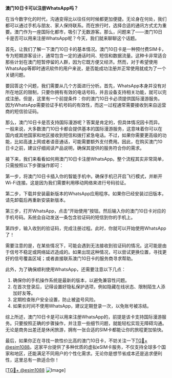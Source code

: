 **澳门10日卡可以注册WhatsApp吗？**

在当今数字化的时代，沟通变得比以往任何时候都更加便捷。无论身在何处，我们都可以通过手机与朋友、家人保持联系。而在旅行时，选择合适的通讯方式尤为重要。澳门作为一座国际化都市，吸引了无数游客。那么，问题来了——澳门10日卡是否可以用来注册WhatsApp呢？今天，我们就来聊聊这个话题。

首先，让我们了解一下澳门10日卡的基本情况。澳门10日卡是一种预付费SIM卡，专为短期游客设计，通常包含一定的通话时间、短信和数据流量。这种卡非常适合那些计划在澳门短暂停留的人群，因为它既方便又经济。然而，对于希望使用WhatsApp等即时通讯软件的用户来说，是否能成功注册并正常使用就成为了一个关键问题。

要回答这个问题，我们需要从几个方面进行分析。首先，WhatsApp本身并没有对所在地区的限制，只要你拥有有效的电话号码，并且设备支持相关功能，就可以完成注册。但是，这里有一个前提条件：你的澳门10日卡必须提供国际漫游服务。因为WhatsApp需要验证手机号码的有效性，而这一过程通常需要接收到来自运营商的短信验证码。

那么，澳门10日卡是否支持国际漫游呢？答案是肯定的，但具体情况因卡而异。一般来说，大多数澳门10日卡都会提供基本的国际漫游服务，这意味着你可以在国内或其他国家和地区接收到短信和拨打紧急电话。不过，如果你需要更高级的功能，比如高速上网或者语音通话，可能需要额外支付费用。因此，在购买澳门10日卡之前，建议仔细阅读产品说明，确保其提供的服务符合你的需求。

接下来，我们来看看如何用澳门10日卡注册WhatsApp。整个流程其实非常简单，只需按照以下步骤操作即可：

第一步，将澳门10日卡插入你的智能手机中。确保手机已开启飞行模式，并断开Wi-Fi连接。这是因为我们需要利用移动网络来进行号码验证。

第二步，下载并安装最新版本的WhatsApp应用程序。如果你已经安装过旧版本，请先卸载后再重新安装新版本。

第三步，打开WhatsApp，点击“开始使用”按钮。然后输入你的澳门10日卡对应的手机号码。系统会自动发送一条包含验证码的短信到你的手机上。

第四步，输入收到的验证码，完成注册过程。此时，你就可以开始使用WhatsApp了！

需要注意的是，在某些情况下，可能会遇到无法接收到验证码的情况。这可能是由于信号不稳定或网络延迟造成的。如果出现这种情况，可以尝试更换位置，寻找更好的信号覆盖区域；或者直接联系澳门10日卡的服务商寻求帮助。

此外，为了确保顺利使用WhatsApp，还需要注意以下几点：

1. 确保你的手机操作系统是最新的版本，以避免兼容性问题。
2. 在首次登录后，记得设置好隐私保护选项，例如隐藏在线状态、限制陌生人添加好友等。
3. 定期检查账户安全设置，防止被盗号风险。
4. 如果长时间不使用WhatsApp，建议定期登录一次，以免账号被冻结。

综上所述，澳门10日卡是可以用来注册WhatsApp的，前提是该卡支持国际漫游服务。只要按照正确的步骤操作，并注意一些细节问题，就能轻松实现无障碍沟通。无论是商务出差还是休闲旅游，拥有一张合适的SIM卡都能让你的旅程更加愉快。

最后，如果你正在寻找一款性价比高的澳门10日卡，不妨关注一下[TG💪+ @esim1088](https://t.me/s/esim1088)。这家平台提供了多种优质的虚拟eSIM卡服务，不仅支持全球多个国家和地区，还能满足不同用户的个性化需求。无论你是想节省成本还是追求便利性，这里总有一款适合你！

[[TG💪+ @esim1088](https://t.me/s/esim1088) ![Image](https://i.postimg.cc/4NQfJmqS/Snipaste-2025-05-13-00-14-12.png)]